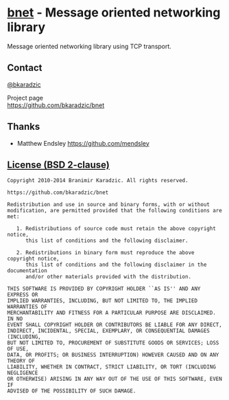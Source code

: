 [bnet](https://github.com/bkaradzic/bnet) - Message oriented networking library
===============================================================================

Message oriented networking library using TCP transport.

Contact
-------

[@bkaradzic](https://twitter.com/bkaradzic)  

Project page  
https://github.com/bkaradzic/bnet

Thanks
------

 - Matthew Endsley https://github.com/mendsley

[License (BSD 2-clause)](https://github.com/bkaradzic/bnet/blob/master/LICENSE)
-------------------------------------------------------------------------------

	Copyright 2010-2014 Branimir Karadzic. All rights reserved.
	
	https://github.com/bkaradzic/bnet
	
	Redistribution and use in source and binary forms, with or without
	modification, are permitted provided that the following conditions are met:
	
	   1. Redistributions of source code must retain the above copyright notice,
	      this list of conditions and the following disclaimer.
	
	   2. Redistributions in binary form must reproduce the above copyright notice,
	      this list of conditions and the following disclaimer in the documentation
	      and/or other materials provided with the distribution.
	
	THIS SOFTWARE IS PROVIDED BY COPYRIGHT HOLDER ``AS IS'' AND ANY EXPRESS OR
	IMPLIED WARRANTIES, INCLUDING, BUT NOT LIMITED TO, THE IMPLIED WARRANTIES OF
	MERCHANTABILITY AND FITNESS FOR A PARTICULAR PURPOSE ARE DISCLAIMED. IN NO
	EVENT SHALL COPYRIGHT HOLDER OR CONTRIBUTORS BE LIABLE FOR ANY DIRECT,
	INDIRECT, INCIDENTAL, SPECIAL, EXEMPLARY, OR CONSEQUENTIAL DAMAGES (INCLUDING,
	BUT NOT LIMITED TO, PROCUREMENT OF SUBSTITUTE GOODS OR SERVICES; LOSS OF USE,
	DATA, OR PROFITS; OR BUSINESS INTERRUPTION) HOWEVER CAUSED AND ON ANY THEORY OF
	LIABILITY, WHETHER IN CONTRACT, STRICT LIABILITY, OR TORT (INCLUDING NEGLIGENCE
	OR OTHERWISE) ARISING IN ANY WAY OUT OF THE USE OF THIS SOFTWARE, EVEN IF
	ADVISED OF THE POSSIBILITY OF SUCH DAMAGE.
